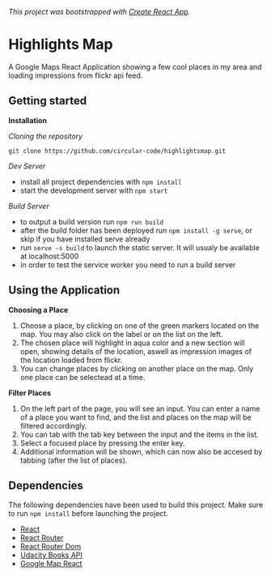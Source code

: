 _This project was bootstrapped with [Create React App](https://github.com/facebookincubator/create-react-app)._

# Highlights Map

A Google Maps React Application showing a few cool places in my area and loading impressions from flickr api feed.

## Getting started

**Installation**

_Cloning the repository_

```
git clone https://github.com/circular-code/highlightsmap.git
```

_Dev Server_

- install all project dependencies with `npm install`
- start the development server with `npm start`

_Build Server_

- to output a build version run `npm run build`
- after the build folder has been deployed run `npm install -g serve`, or skip if you have installed serve already
- run `serve -s build` to launch the static server. It will usualy be available at localhost:5000
- in order to test the service worker you need to run a build server

## Using the Application

**Choosing a Place**

1. Choose a place, by clicking on one of the green markers located on the map. You may also click on the label or on the list on the left.
2. The chosen place will highlight in aqua color and a new section will open, showing details of the location, aswell as impression images of the location loaded from flickr.
3. You can change places by clicking on another place on the map. Only one place can be selectead at a time.

**Filter Places**

1. On the left part of the page, you will see an input. You can enter a name of a place you want to find, and the list and places on the map will be filtered accordingly.
2. You can tab with the tab key between the input and the items in the list.
3. Select a focused place by pressing the enter key.
4. Additional information will be shown, which can now also be accesed by tabbing (after the list of places).

## Dependencies

The following dependencies have been used to build this project.
Make sure to run `npm install` before launching the project.

- [React](https://github.com/facebook/React)
- [React Router](https://github.com/ReactTraining/react-router)
- [React Router Dom](https://github.com/ReactTraining/react-router/tree/master/packages/react-router-dom)
- [Udacity Books API](https://reactnd-books-api.udacity.com)
- [Google Map React](https://github.com/google-map-react/google-map-react)
